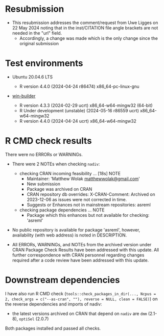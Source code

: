 # Resubmission
  - This resubmission addresses the comment/request from Uwe Ligges on 22 May 2024 noting that in the inst/CITATION file angle brackets are not needed in the "url" field.
    - Accordingly, a change was made which is the only change since the original submission
    
# Test environments
  - Ubuntu 20.04.6 LTS
    - R version 4.4.0 (2024-04-24 r86474) x86_64-pc-linux-gnu

  - [win-builder](https://win-builder.r-project.org/)
    - R version 4.3.3 (2024-02-29 ucrt) x86_64-w64-mingw32 (64-bit)
    - R Under development (unstable) (2024-05-16 r86559 ucrt) x86_64-w64-mingw32
    - R version 4.4.0 (2024-04-24 ucrt) x86_64-w64-mingw32
    
# R CMD check results
There were no ERRORs or WARNINGs.

  - There were 2 NOTEs when checking `nadiv`:

    - checking CRAN incoming feasibility ... [18s] NOTE
        - Maintainer: 'Matthew Wolak <matthewwolak@gmail.com>'
        - New submission
        - Package was archived on CRAN
        - CRAN repository db overrides: X-CRAN-Comment: Archived on 2023-12-06 as issues were not corrected in time.
        - Suggests or Enhances not in mainstream repositories:
  	    asreml
    - checking package dependencies ... NOTE
        - Package which this enhances but not available for checking: 'asreml'

  - No public repository is available for package 'asreml', however, availability (with web address) is noted in DESCRIPTION.

  - All ERRORs, WARNINGs, and NOTEs from the archived version under CRAN Package Check Results have been addressed with this update. All further correspondence with CRAN personnel regarding changes required after a code review have been addressed with this update.


# Downstream dependencies
I have also run R CMD check (`tools::check_packages_in_dir(..., Ncpus = 2, check_args = c("--as-cran", ""), reverse = NULL, clean = FALSE)`) on the reverse dependencies and imports of nadiv: 
  
  - the latest versions archived on CRAN that depend on `nadiv` are `dmm` (2.1-8), `optiSel` (2.0.7)
  
Both packages installed and passed all checks.


